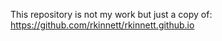  This repository is not my work but just a copy of: https://github.com/rkinnett/rkinnett.github.io
 
